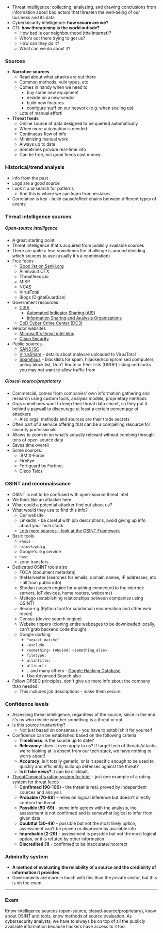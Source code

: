- Threat intelligence: collecting, analyzing, and drawing conclusions from information about bad actors that threaten the well-being of our business and its data
- Cybersecurity intelligence: **how secure are we?**
- CTI: **how threatening is the world outisde?**
	- How bad is our neighbourhood (the internet)?
	- Who's out there trying to get us?
	- How can they do it?
	- What can we do about it?

### Sources

- **Narrative sources**
	- Read about what attacks are out there
	- Common methods, vuln types, etc
	- Comes in handy when we need to 
		- buy some new equipment
		- decide on a new vendor
		- build new features
		- configure stuff on our network (e.g. when scaling up)
	- Lots of manual effort!
- **Threat feeds**
	- Online source of data designed to be queried automatically
	- When more automation is needed
	- Continuous flow of info
	- Minimizing manual work
	- Always up to date
	- Sometimes provide real-time info
	- Can be free, but good feeds cost money

### Historical/trend analysis

- Info from the past
- Logs are a good source
- Look it and search for patterns
	- And this is where we can learn from mistakes
- Correlation is key - build cause/effect chains between different types of events

### Threat intelligence sources

##### Open-source intelligence
- A great starting point
- Threat intelligence that's acquired from publicly available sources
- There are quite a few, sometimes the challenge is around deciding which sources to use (usually it's a combination)
- Free feeds
	- [Good list on Senki.org](https://www.senki.org/operators-security-toolkit/open-source-threat-intelligence-feeds/)
	- Alienvault OTX
	- Threatfeeds.io
	- MISP
	- NCAS
	- VirusTotal
	- Blogs (DigitalGuardian)
- Government resources
	- [CISA](https://www.cisa.gov/)
		- [Automated Indicator Sharing (AIS)](https://www.cisa.gov/topics/cyber-threats-and-advisories/information-sharing/automated-indicator-sharing-ais)
		- [Information Sharing and Analysis Organizations](https://www.cisa.gov/information-sharing-and-analysis-organizations-isaos)
	- [DoD Cyber Crime Center (DC3)](https://www.dc3.mil/)
- Vendor websites
	- [Microsoft's threat intel blog](https://www.microsoft.com/en-us/security/blog/topic/threat-intelligence/?sort-by=newest-oldest&date=any)
	- [Cisco Security](https://sec.cloudapps.cisco.com/security/center/home.x)
- Public sources
	- [SANS ISC](https://isc.sans.edu/)
	- [VirusShare](https://virusshare.com/) - details about malware uploaded to VirusTotal
	- [Spamhaus](https://www.spamhaus.org/) - blocklists for spam, hijacked/compromised computers, policy block list, Don't Route or Peer lists (DROP) listing netblocks you may not want to allow traffic from

##### Closed-source/proprietary
- Commercial, comes from companies' own information gathering and research using custom tools, analysis models, proprietary methods
- Orgs sometimes want to keep their threat data secret, so they put it behind a paywall to discourage at least a certain percentage of attackers
	- Also orgs' methods and sources are their trade secrets
- Often part of a service offering that can be a compelling resource for security professionals
- Allows to zoom in on what's actually relevant without combing through tons of open-source data
- Saves time overall
- Some sources:
	- IBM X-Force
	- FireEye
	- Fortiguard by Fortinet
	- Cisco Talos

### OSINT and reconnaissance
- OSINT is not to be confused with open-source threat intel
- We think like an attacker here
- What could a potential attacker find out about us?
- What would they use to find this info?
	- Our website
	- LinkedIn - be careful with job descriptions, avoid giving up info about your tech stack
	- [Lots more sources - look at the OSINT Framework](https://osintframework.com/)
- Basic tools
	- `whois`
	- `nslookup`/`dig`
	- Google's `dig` service
	- `host`
	- zone transfers
- Dedicated OSINT tools also
	- FOCA (document metadata)
	- theHarvester (searches for emails, domain names, IP addresses, etc - all from public info)
	- Shodan (search engine for anything connected to the internet: servers, IoT devices, home routers, webcams)
	- Maltego (establishing relationships between companies using OSINT)
	- Recon-ng (Python tool for subdomain enumeration and other web recon)
	- Census (device search engine)
	- Website rippers (cloning entire webpages to be downloaded locally, can't grab backend code though)
	- Google dorking
		- `"<exact match>"`
		- `-exclude`
		- `<something> [AND|OR] <something_else>`
		- `filetype:`
		- `allintitle:`
		- `allinurl:`
		- ...and many others - [Google Hacking Database](https://www.exploit-db.com/google-hacking-database)
		- Use Advanced Search also
- Follow OPSEC principles, don't give up more info about the company than needed!
	- This includes job descriptions - make them secure

### Confidence levels

- Assessing threat intelligence, regardless of the source, since in the end it's us who decide whether something is a threat or not
- Is this source trustworthy? 
	- Not just based on consensus - you have to establish it for yourself
- Confidence can be established based on the following criteria
	- **Timeliness**: is the source up to date?
	- **Relevancy**: does it even apply to us? If target tech of threats/attacks we're looking at is absent from our tech stack, we have nothing to worry about!
	- **Accuracy**: is it totally generic, or is it specific enough to be used to quickly and efficiently build up defenses against the threat?
	- **Is it fake news?** It can be clickbait.
- [ThreatConnect's rating system for intel](https://threatconnect.com/blog/) - just one example of a rating system for threat feeds
	- **Confirmed (90-100)** - the threat is real, proved by independent sources and analysis
	- **Probable (70-89)** - relies on logical inference but doesn't directly confirm the threat
	- **Possible (50-69)** - some info agrees with the analysis, the assessment is not confirmed and is somewhat logical to infer from given data
	- **Doubtful (30-49)** - possible but not the most likely option, assessment can't be proven or disproven by available info
	- **Improbable (2-29)** - assessment is possible but not the most logical option, or it is refuted by other information
	- **Discredited (1)** - confirmed to be inaccurate/incorrect

### Admiralty system

- **A method of evaluating the reliability of a source and the credibility of information it provides**
- Governments are more in touch with this than the private sector, but this is on the exam.

---

### Exam

Know intelligence sources (open-source, closed-source/proprietary), know about OSINT and tools, know methods of source evaluation. As cybersecurity analysts, we have to always be on top of all the publicly available information because hackers have access to it too.